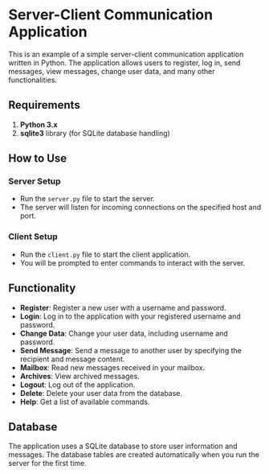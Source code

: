 # Server-Client Communication Application

This is an example of a simple server-client communication application written in Python. The application allows users to register, log in, send messages, view messages, change user data, and many other functionalities.

## Requirements

1. **Python 3.x**
2. **sqlite3** library (for SQLite database handling)

## How to Use

### Server Setup
- Run the `server.py` file to start the server.
- The server will listen for incoming connections on the specified host and port.

### Client Setup
- Run the `client.py` file to start the client application.
- You will be prompted to enter commands to interact with the server.

## Functionality
- **Register**: Register a new user with a username and password.
- **Login**: Log in to the application with your registered username and password.
- **Change Data**: Change your user data, including username and password.
- **Send Message**: Send a message to another user by specifying the recipient and message content.
- **Mailbox**: Read new messages received in your mailbox.
- **Archives**: View archived messages.
- **Logout**: Log out of the application.
- **Delete**: Delete your user data from the database.
- **Help**: Get a list of available commands.

## Database
The application uses a SQLite database to store user information and messages. The database tables are created automatically when you run the server for the first time.
